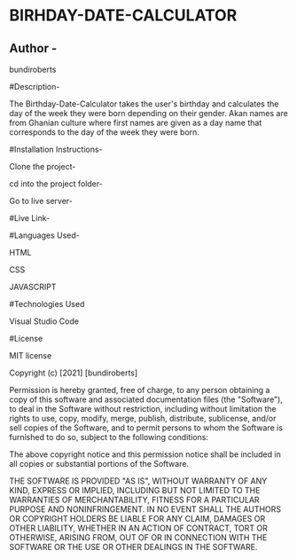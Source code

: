 # BIRHDAY-DATE-CALCULATOR
## Author -
bundiroberts

#Description-

The Birthday-Date-Calculator takes the user's birthday and calculates the day of the week they were born depending on their gender.
Akan names are from Ghanian culture where first names are given as a day name that corresponds to the day of the week they were born.

#Installation Instructions-

Clone the project-

cd into the project folder-

Go to live server-

#Live Link-


#Languages Used-

HTML

CSS

JAVASCRIPT

#Technologies Used

Visual Studio Code

#License

MIT license

Copyright (c) [2021] [bundiroberts]

Permission is hereby granted, free of charge, to any person obtaining a copy
of this software and associated documentation files (the "Software"), to deal
in the Software without restriction, including without limitation the rights
to use, copy, modify, merge, publish, distribute, sublicense, and/or sell
copies of the Software, and to permit persons to whom the Software is
furnished to do so, subject to the following conditions:

The above copyright notice and this permission notice shall be included in all
copies or substantial portions of the Software.

THE SOFTWARE IS PROVIDED "AS IS", WITHOUT WARRANTY OF ANY KIND, EXPRESS OR
IMPLIED, INCLUDING BUT NOT LIMITED TO THE WARRANTIES OF MERCHANTABILITY,
FITNESS FOR A PARTICULAR PURPOSE AND NONINFRINGEMENT. IN NO EVENT SHALL THE
AUTHORS OR COPYRIGHT HOLDERS BE LIABLE FOR ANY CLAIM, DAMAGES OR OTHER
LIABILITY, WHETHER IN AN ACTION OF CONTRACT, TORT OR OTHERWISE, ARISING FROM,
OUT OF OR IN CONNECTION WITH THE SOFTWARE OR THE USE OR OTHER DEALINGS IN THE
SOFTWARE.